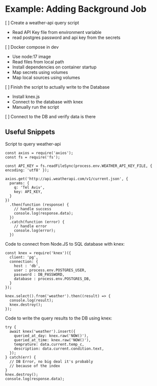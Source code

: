 # Example: Adding Background Job

[ ] Create a weather-api query script
  - Read API Key file from environment variable
  - read postgres password and api key from the secrets

[ ] Docker compose in dev
  - Use node:17 image
  - Read files from local path
  - Install dependencies on container startup
  - Map secrets using volumes
  - Map local sources using volumes

[ ] Finish the script to actually write to the Database
  - Install knex.js
  - Connect to the database with knex
  - Manually run the script

[ ] Connect to the DB and verify data is there















## Useful Snippets

Script to query weather-api

```
const axios = require('axios');
const fs = require('fs');

const API_KEY = fs.readFileSync(process.env.WEATHER_API_KEY_FILE, { encoding: 'utf8' });

axios.get('http://api.weatherapi.com/v1/current.json', {
  params: {
    q: 'Tel Aviv',
    key: API_KEY,
  }
})
  .then(function (response) {
    // handle success
    console.log(response.data);
  })
  .catch(function (error) {
    // handle error
    console.log(error);
  })
```

Code to connect from Node.JS to SQL database with knex:

```
const knex = require('knex')({
  client: 'pg',
  connection: {
    host : 'db',
    user : process.env.POSTGRES_USER,
    password : DB_PASSWORD,
    database : process.env.POSTGRES_DB,
  }
});

knex.select().from('weather').then((result) => {
  console.log(result);
  knex.destroy();
});
```

Code to write the query results to the DB using knex:

```
try {
  await knex('weather').insert({
    queried_at_day: knex.raw('NOW()'),
    queried_at_time: knex.raw('NOW()'),
    temprature: data.current.temp_c,
    description: data.current.condition.text,
  });
} catch(err) {
  // DB Error, no big deal it's probably
  // because of the index
}
knex.destroy();
console.log(response.data);
```
